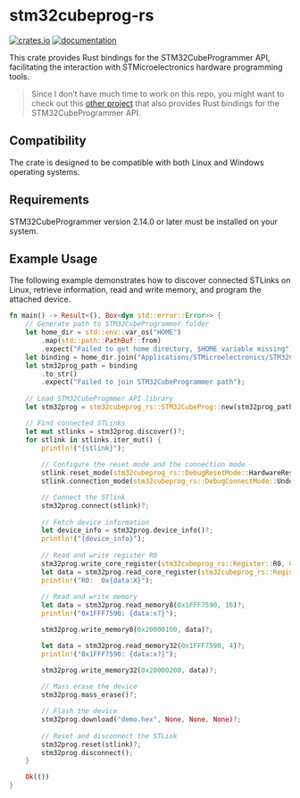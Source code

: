 # stm32cubeprog-rs  

[![crates.io](https://img.shields.io/crates/v/stm32cubeprog-rs?label=stm32cubeprog-rs)](https://crates.io/crates/stm32cubeprog-rs) [![documentation](https://docs.rs/stm32cubeprog-rs/badge.svg)](https://docs.rs/stm32cubeprog-rs)

This crate provides Rust bindings for the STM32CubeProgrammer API, facilitating the interaction with STMicroelectronics hardware programming tools.

> Since I don’t have much time to work on this repo, you might want to check out this [other project](https://github.com/ckrenslehner/stm32cubeprogrammer-rs) that also provides Rust bindings for the STM32CubeProgrammer API.

## Compatibility

The crate is designed to be compatible with both Linux and Windows operating systems.

## Requirements

STM32CubeProgrammer version 2.14.0 or later must be installed on your system.

## Example Usage

The following example demonstrates how to discover connected STLinks on Linux, retrieve information, read and write memory, and program the attached device.

```rust
fn main() -> Result<(), Box<dyn std::error::Error>> {
    // Generate path to STM32CubeProgrammer folder
    let home_dir = std::env::var_os("HOME")
        .map(std::path::PathBuf::from)
        .expect("Failed to get home directory, $HOME variable missing");
    let binding = home_dir.join("Applications/STMicroelectronics/STM32Cube/STM32CubeProgrammer");
    let stm32prog_path = binding
        .to_str()
        .expect("Failed to join STM32CubeProgrammer path");
    
    // Load STM32CubeProgmmer API library
    let stm32prog = stm32cubeprog_rs::STM32CubeProg::new(stm32prog_path)?;

    // Find connected STLinks
    let mut stlinks = stm32prog.discover()?;
    for stlink in stlinks.iter_mut() {
        println!("{stlink}");
        
        // Configure the reset mode and the connection mode
        stlink.reset_mode(stm32cubeprog_rs::DebugResetMode::HardwareReset);
        stlink.connection_mode(stm32cubeprog_rs::DebugConnectMode::UnderReset);

        // Connect the STlink
        stm32prog.connect(stlink)?;
        
        // Fetch device information
        let device_info = stm32prog.device_info()?;
        println!("{device_info}");
        
        // Read and write register R0
        stm32prog.write_core_register(stm32cubeprog_rs::Register::R0, 0xAABBCCDD)?;
        let data = stm32prog.read_core_register(stm32cubeprog_rs::Register::R0)?;
        println!("R0:  0x{data:X}");
        
        // Read and write memory
        let data = stm32prog.read_memory8(0x1FFF7590, 16)?;
        println!("0x1FFF7590: {data:x?}");

        stm32prog.write_memory8(0x20000100, data)?;

        let data = stm32prog.read_memory32(0x1FFF7590, 4)?;
        println!("0x1FFF7590: {data:x?}");

        stm32prog.write_memory32(0x20000200, data)?;
        
        // Mass erase the device
        stm32prog.mass_erase()?;

        // Flash the device
        stm32prog.download("demo.hex", None, None, None)?;
        
        // Reset and disconnect the STLink
        stm32prog.reset(stlink)?;
        stm32prog.disconnect();
    }

    Ok(())
}
